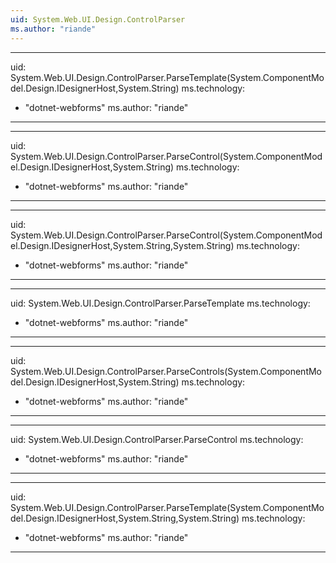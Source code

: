 ```yaml
---
uid: System.Web.UI.Design.ControlParser
ms.author: "riande"
---
```


---
uid: System.Web.UI.Design.ControlParser.ParseTemplate(System.ComponentModel.Design.IDesignerHost,System.String)
ms.technology: 
  - "dotnet-webforms"
ms.author: "riande"
---

---
uid: System.Web.UI.Design.ControlParser.ParseControl(System.ComponentModel.Design.IDesignerHost,System.String)
ms.technology: 
  - "dotnet-webforms"
ms.author: "riande"
---

---
uid: System.Web.UI.Design.ControlParser.ParseControl(System.ComponentModel.Design.IDesignerHost,System.String,System.String)
ms.technology: 
  - "dotnet-webforms"
ms.author: "riande"
---

---
uid: System.Web.UI.Design.ControlParser.ParseTemplate
ms.technology: 
  - "dotnet-webforms"
ms.author: "riande"
---

---
uid: System.Web.UI.Design.ControlParser.ParseControls(System.ComponentModel.Design.IDesignerHost,System.String)
ms.technology: 
  - "dotnet-webforms"
ms.author: "riande"
---

---
uid: System.Web.UI.Design.ControlParser.ParseControl
ms.technology: 
  - "dotnet-webforms"
ms.author: "riande"
---

---
uid: System.Web.UI.Design.ControlParser.ParseTemplate(System.ComponentModel.Design.IDesignerHost,System.String,System.String)
ms.technology: 
  - "dotnet-webforms"
ms.author: "riande"
---
